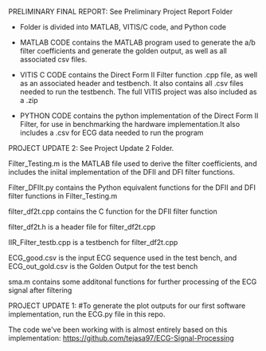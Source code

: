 PRELIMINARY FINAL REPORT: See Preliminary Project Report Folder

- Folder is divided into MATLAB, VITIS/C code, and Python code

- MATLAB CODE contains the MATLAB program used to generate the a/b filter coefficients and generate the golden output, as well as all associated csv files.

- VITIS C CODE contains the Direct Form II Filter function .cpp file, as well as an associated header and testbench. It also contains all .csv files needed to run the testbench. The full VITIS project was also included as a .zip

- PYTHON CODE contains the python implementation of the Direct Form II Filter, for use in benchmarking the hardware implementation.It also includes a .csv for ECG data needed to run the program




PROJECT UPDATE 2: See Project Update 2 Folder.

Filter_Testing.m is the MATLAB file used to derive the filter coefficients, and includes the iniital implementation of the DFII and DFI filter functions.

Filter_DFIIt.py contains the Python equivalent functions for the DFII and DFI filter functions in Filter_Testing.m

filter_df2t.cpp contains the C function for the DFII filter function

filter_df2t.h is a header file for filter_df2t.cpp

IIR_Filter_testb.cpp is a testbench for filter_df2t.cpp

ECG_good.csv is the input ECG sequence used in the test bench, and ECG_out_gold.csv is the Golden Output for the test bench

sma.m contains some additonal functions for further processing of the ECG signal after filtering




PROJECT UPDATE 1:
#To generate the plot outputs for our first software implementation, run the ECG.py file in this repo. 

The code we've been working with is almost entirely based on this implementation: https://github.com/tejasa97/ECG-Signal-Processing  
